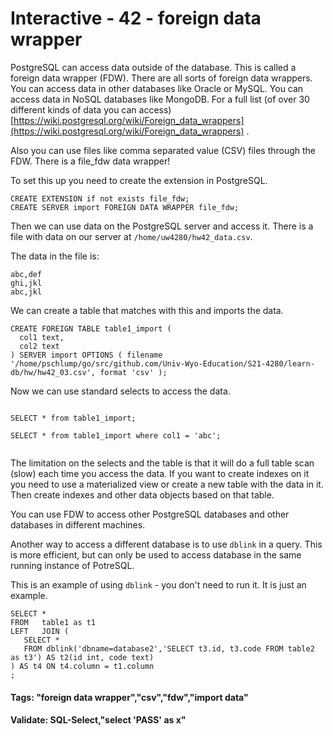 



<style>
.pagebreak { page-break-before: always; }
.half { height: 200px; }
</style>








# Interactive - 42 - foreign data wrapper

PostgreSQL can access data outside of the database.  This is called a foreign data wrapper (FDW).   There are all sorts of foreign data
wrappers.  You can access data in other databases like Oracle or MySQL.  You can access
data in NoSQL databases like MongoDB.     For a full list (of over 30 different kinds of data you can access)
[https://wiki.postgresql.org/wiki/Foreign_data_wrappers](https://wiki.postgresql.org/wiki/Foreign_data_wrappers) .

Also you can use files like comma separated value (CSV) files through the FDW.  There is a file_fdw data wrapper!

To set this up you need to create the extension in PostgreSQL.

```
CREATE EXTENSION if not exists file_fdw;
CREATE SERVER import FOREIGN DATA WRAPPER file_fdw;

```

Then we can use data on the PostgreSQL server and access it.   There is a file with data on our server at `/home/uw4280/hw42_data.csv`.


The data in the file is:
```
abc,def
ghi,jkl
abc,jkl

```

We can create a table that matches with this and imports the data.

```
CREATE FOREIGN TABLE table1_import (
  col1 text,
  col2 text
) SERVER import OPTIONS ( filename '/home/pschlump/go/src/github.com/Univ-Wyo-Education/S21-4280/learn-db/hw/hw42_03.csv', format 'csv' );

```

Now we can use standard selects to access the data.

```

SELECT * from table1_import;

SELECT * from table1_import where col1 = 'abc';


```

The limitation on the selects and the table is that it will do a full table scan (slow)
each time you access the data.  If you want to create indexes on it you need to use
a materialized view or create a new table with the data in it.  Then create indexes
and other data objects based on that table.

You can use FDW to access other PostgreSQL databases and other databases in different
machines.

Another way to access a different database is to use `dblink` in a query.  This is
more efficient, but can only be used to access database in the same running instance
of PotreSQL.  

This is an example of using `dblink` - you don't need to run it.  It is just an example.

```
SELECT * 
FROM   table1 as t1 
LEFT   JOIN (
   SELECT *
   FROM dblink('dbname=database2','SELECT t3.id, t3.code FROM table2 as t3') AS t2(id int, code text)
) AS t4 ON t4.column = t1.column
;
```













#### Tags: "foreign data wrapper","csv","fdw","import data"

#### Validate: SQL-Select,"select 'PASS' as x"

